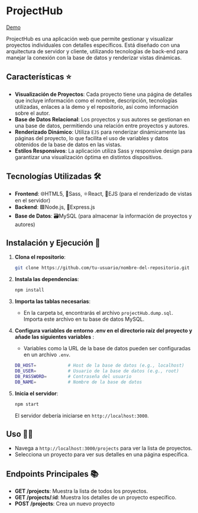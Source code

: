 # ProjectHub  

[Demo](https://gestor-proyectos-f1bf.onrender.com/)

ProjectHub es una aplicación web que permite gestionar y visualizar proyectos individuales con detalles específicos. Está diseñado con una arquitectura de servidor y cliente, utilizando tecnologías de back-end para manejar la conexión con la base de datos y renderizar vistas dinámicas.

## Características ⭐

- **Visualización de Proyectos**: Cada proyecto tiene una página de detalles que incluye información como el nombre, descripción, tecnologías utilizadas, enlaces a la demo y el repositorio, así como información sobre el autor.
- **Base de Datos Relacional**: Los proyectos y sus autores se gestionan en una base de datos, permitiendo una relación entre proyectos y autores.
- **Renderizado Dinámico**: Utiliza `EJS` para renderizar dinámicamente las páginas del proyecto, lo que facilita el uso de variables y datos obtenidos de la base de datos en las vistas.
- **Estilos Responsivos**: La aplicación utiliza Sass y responsive design para garantizar una visualización óptima en distintos dispositivos.

## Tecnologías Utilizadas 🛠️

- **Frontend**: 🌐HTML5, 🎨Sass, ⚛️React, 📝EJS (para el renderizado de vistas en el servidor)
- **Backend**: 🟩Node.js, 🚂Express.js
- **Base de Datos**: 🗃️MySQL (para almacenar la información de proyectos y autores)

## Instalación y Ejecución 🚀

1. **Clona el repositorio**:
    ```bash
    git clone https://github.com/tu-usuario/nombre-del-repositorio.git
    ```
2. **Instala las dependencias**:
    ```bash
    npm install
    ```
3. **Importa las tablas necesarias**:
   - En la carpeta `bd`, encontrarás el archivo `projectHub.dump.sql`. Importa este archivo en tu base de datos MySQL.

4. **Configura variables de entorno .env en el directorio raíz del proyecto y añade las siguientes variables** :
   - Variables como la URL de la base de datos pueden ser configuradas en un archivo `.env`.

    ```bash
    DB_HOST=            # Host de la base de datos (e.g., localhost)
    DB_USER=            # Usuario de la base de datos (e.g., root)
    DB_PASSWORD=        # Contraseña del usuario
    DB_NAME=            # Nombre de la base de datos
    ```
5. **Inicia el servidor**:
    ```bash
    npm start
    ```
   El servidor debería iniciarse en `http://localhost:3000`.

## Uso 👨‍💻

- Navega a `http://localhost:3000/projects` para ver la lista de proyectos.
- Selecciona un proyecto para ver sus detalles en una página específica.

## Endpoints Principales 📚

- **GET /projects**: Muestra la lista de todos los proyectos.
- **GET /projects/:id**: Muestra los detalles de un proyecto específico.
- **POST /projects**: Crea un nuevo proyecto
